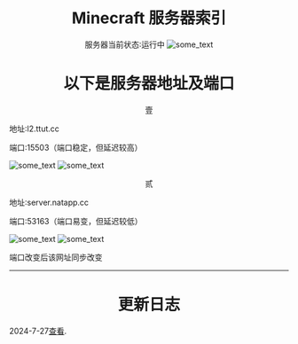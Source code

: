 
<h1 align='center'> Minecraft   服务器索引</h1>
<p align='center'>
服务器当前状态∶运行中
  <img src="https://github.com/Pjp2064/P/blob/395f200aed96036543b2dbd4d963143ebb1d64b9/Wl.jpg" alt="some_text">
</p>
<h1 align='center'>以下是服务器地址及端口</h1>

<p align='center'>壹</p>

<p align='center1'>地址∶l2.ttut.cc</p>
<p align='center1'>端口∶15503（端口稳定，但延迟较高）</p>
<img src="https://github.com/Pjp2064/P/blob/395f200aed96036543b2dbd4d963143ebb1d64b9/l2.jpg" alt="some_text">
<img src="https://github.com/Pjp2064/P/blob/839275f6b0b8ddf414c813e70511bef42bacfc33/IMG_20240728_111356.jpg" alt="some_text">
<p align='center'>贰</p>
<p align='center1'>地址∶server.natapp.cc</p>
<p align='center1'>端口∶53163（端口易变，但延迟较低）</p>
<img src="https://github.com/Pjp2064/P/blob/395f200aed96036543b2dbd4d963143ebb1d64b9/natapp.jpg" alt="some_text" >
<img src="https://github.com/Pjp2064/P/blob/839275f6b0b8ddf414c813e70511bef42bacfc33/IMG_20240728_111305.jpg" alt="some_text">
<p>端口改变后该网址同步改变</p>
<hr>
<h1 align='center'>更新日志</h1>
<p>2024-7-27<a href="https://github.com/Pjp2064/update/blob/bfd50381050b17dc5dc5b76bc215ca99f9687dee/2024-7-27.md">查看</a>.</P>
